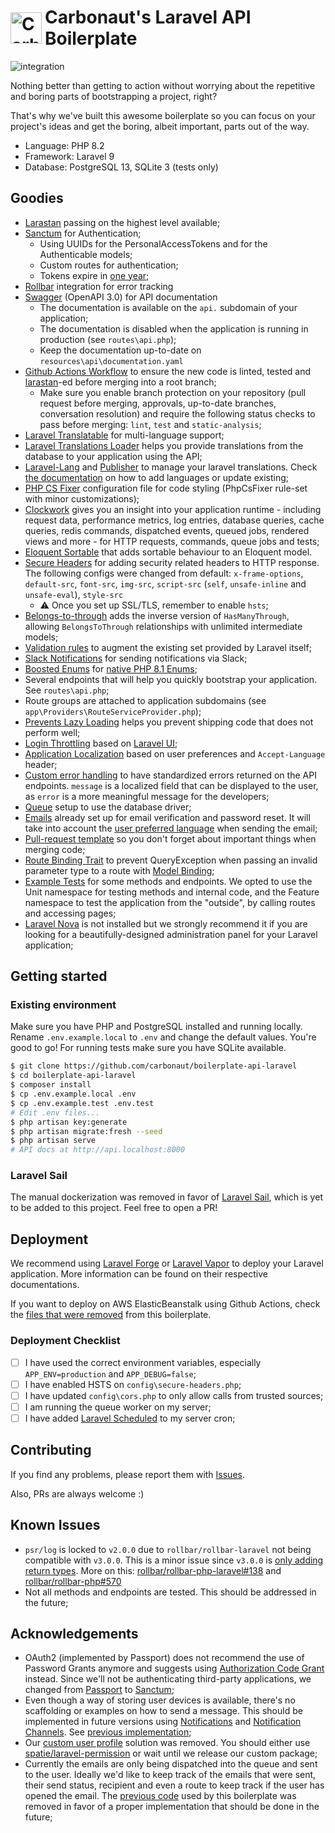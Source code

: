 <h1 style="display: flex;align-items:center;">
<img src="https://user-images.githubusercontent.com/20388082/89651773-cb900d00-d89a-11ea-99bb-d5e97b1609d0.png" width="50" alt="Carbonaut Logo" style="margin-right:5px;">
Carbonaut's Laravel API Boilerplate
</h1>

![integration](https://github.com/carbonaut/boilerplate-api-laravel/workflows/integration/badge.svg)

Nothing better than getting to action without worrying about the repetitive and boring 
parts of bootstrapping a project, right?

That's why we've built this awesome boilerplate so you can focus on your project's ideas and get the boring, albeit important, parts out of the way.

- Language: PHP 8.2
- Framework: Laravel 9
- Database: PostgreSQL 13, SQLite 3 (tests only)

## Goodies
- [Larastan](https://github.com/nunomaduro/larastan) passing on the highest level available;
- [Sanctum](https://laravel.com/docs/9.x/sanctum) for Authentication;
  - Using UUIDs for the PersonalAccessTokens and for the Authenticable models;
  - Custom routes for authentication;
  - Tokens expire in [one year](config/sanctum.php);
- [Rollbar](https://docs.rollbar.com/docs/laravel) integration for error tracking
- [Swagger](https://swagger.io) (OpenAPI 3.0) for API documentation
  - The documentation is available on the `api.` subdomain of your application;
  - The documentation is disabled when the application is running in production (see `routes\api.php`);
  - Keep the documentation up-to-date on `resources\api\documentation.yaml`
- [Github Actions Workflow](.github/workflows/integration.yml) to ensure the new code is linted, tested and [larastan](https://github.com/nunomaduro/larastan)-ed before merging into a root branch;
  - Make sure you enable branch protection on your repository (pull request before merging, approvals, up-to-date branches, conversation resolution) and require the following status checks to pass before merging: `lint`, `test` and `static-analysis`;
- [Laravel Translatable](https://github.com/spatie/laravel-translatable) for multi-language support;
- [Laravel Translations Loader](https://github.com/spatie/laravel-translation-loader) helps you provide translations from the database to your application using the API;
- [Laravel-Lang](https://github.com/Laravel-Lang/lang) and [Publisher](https://github.com/Laravel-Lang/publisher) to manage your laravel translations. Check [the documentation](https://publisher.laravel-lang.com/using/) on how to add languages or update existing;
- [PHP CS Fixer](https://github.com/FriendsOfPHP/PHP-CS-Fixer) configuration file for code styling (PhpCsFixer rule-set with minor customizations);
- [Clockwork](https://github.com/itsgoingd/clockwork) gives you an insight into your application runtime - including request data, performance metrics, log entries, database queries, cache queries, redis commands, dispatched events, queued jobs, rendered views and more - for HTTP requests, commands, queue jobs and tests;
- [Eloquent Sortable](https://github.com/spatie/eloquent-sortable) that adds sortable behaviour to an Eloquent model.
- [Secure Headers](https://github.com/bepsvpt/secure-headers) for adding security related headers to HTTP response. The following configs were changed from default: `x-frame-options`, `default-src`, `font-src`, `img-src`, `script-src` (`self`, `unsafe-inline` and `unsafe-eval`), `style-src`
  - ⚠️ Once you set up SSL/TLS, remember to enable `hsts`; 
- [Belongs-to-through](https://github.com/staudenmeir/belongs-to-through) adds the inverse version of `HasManyThrough`, allowing `BelongsToThrough` relationships with unlimited intermediate models;
- [Validation rules](https://github.com/mattkingshott/axiom) to augment the existing set provided by Laravel itself;
- [Slack Notifications](https://laravel.com/docs/9.x/notifications#slack-notifications) for sending notifications via Slack;
- [Boosted Enums](https://github.com/archtechx/enums) for [native PHP 8.1 Enums](https://php.watch/versions/8.1/enums);
- Several endpoints that will help you quickly bootstrap your application. See `routes\api.php`;
- Route groups are attached to application subdomains (see `app\Providers\RouteServiceProvider.php`);
- [Prevents Lazy Loading](https://laravel.com/docs/9.x/eloquent-relationships#preventing-lazy-loading) helps you prevent shipping code that does not perform well;
- [Login Throttling](app/Http/Middleware/ThrottleLogin.php) based on [Laravel UI](https://github.com/laravel/ui/blob/master/auth-backend/ThrottlesLogins.php);
- [Application Localization](app/Http/Middleware/Localize.php) based on user preferences and `Accept-Language` header;
- [Custom error handling](app/Exceptions/Handler.php) to have standardized errors returned on the API endpoints. `message` is a localized field that can be displayed to the user, as `error` is a more meaningful message for the developers;
- [Queue](https://laravel.com/docs/9.x/queues) setup to use the database driver;
- [Emails](https://laravel.com/docs/9.x/mail) already set up for email verification and password reset. It will take into account the [user preferred language](https://laravel.com/docs/9.x/mail#user-preferred-locales) when sending the email;
- [Pull-request template](.github/pull_request_template.md) so you don't forget about important things when merging code;
- [Route Binding Trait](app/Traits/ResolveRouteBinding.php) to prevent QueryException when passing an invalid parameter type to a route with [Model Binding](https://laravel.com/docs/9.x/routing#route-model-binding);
- [Example Tests](tests) for some methods and endpoints. We opted to use the Unit namespace for testing methods and internal code, and the Feature namespace to test the application from the "outside", by calling routes and accessing pages;
- [Laravel Nova](https://nova.laravel.com/) is not installed but we strongly recommend it if you are looking for a beautifully-designed administration panel for your Laravel application;

## Getting started


### Existing environment
Make sure you have PHP and PostgreSQL installed and running locally. Rename `.env.example.local` to `.env` and change the default values. You're good to go! For running tests make sure you have SQLite available.

```sh
$ git clone https://github.com/carbonaut/boilerplate-api-laravel
$ cd boilerplate-api-laravel
$ composer install
$ cp .env.example.local .env
$ cp .env.example.test .env.test
# Edit .env files...
$ php artisan key:generate
$ php artisan migrate:fresh --seed
$ php artisan serve
# API docs at http://api.localhost:8000
```

### Laravel Sail
The manual dockerization was removed in favor of [Laravel Sail](https://laravel.com/docs/9.x/sail), which is yet to be added to this project. Feel free to open a PR!

## Deployment
We recommend using [Laravel Forge](https://forge.laravel.com/) or [Laravel Vapor](https://vapor.laravel.com/) to deploy your Laravel application. More information can be found on their respective documentations. 

If you want to deploy on AWS ElasticBeanstalk using Github Actions, check the [files that were removed](https://github.com/carbonaut/boilerplate-api-laravel/commit/a6edcc336d9cfb0bdedd5ec209b0d66f18bf410d) from this boilerplate.

### Deployment Checklist
- [ ] I have used the correct environment variables, especially `APP_ENV=production` and `APP_DEBUG=false`;
- [ ] I have enabled HSTS on `config\secure-headers.php`;
- [ ] I have updated `config\cors.php` to only allow calls from trusted sources;
- [ ] I am running the queue worker on my server;
- [ ] I have added [Laravel Scheduled](https://laravel.com/docs/9.x/scheduling#running-the-scheduler) to my server cron;

## Contributing

If you find any problems, please report them with [Issues](https://github.com/carbonaut/boilerplate-api-laravel/issues).

Also, PRs are always welcome :)

## Known Issues
- `psr/log` is locked to `v2.0.0` due to `rollbar/rollbar-laravel` not being compatible with `v3.0.0`. This is a minor issue since `v3.0.0` is [only adding return types](https://github.com/php-fig/log/compare/2.0.0...3.0.0). More on this: [rollbar/rollbar-php-laravel#138](https://github.com/rollbar/rollbar-php-laravel/issues/138) and [rollbar/rollbar-php#570](https://github.com/rollbar/rollbar-php/issues/570)
- Not all methods and endpoints are tested. This should be addressed in the future;

## Acknowledgements
- OAuth2 (implemented by Passport) does not recommend the use of Password Grants anymore and suggests using [Authorization Code Grant](https://oauth2.thephpleague.com/authorization-server/which-grant/) instead. Since we'll not be authenticating third-party applications, we changed from [Passport](https://laravel.com/docs/9.x/passport) to [Sanctum](https://laravel.com/docs/9.x/sanctum);
- Even though a way of storing user devices is available, there's no scaffolding or examples on how to send a message. This should be implemented in future versions using [Notifications](https://laravel.com/docs/9.x/notifications) and [Notification Channels](https://laravel-notification-channels.com/). See [previous implementation](https://github.com/carbonaut/boilerplate-api-laravel/commit/3db896a57091e13c83cb2f134539870da44ef10c);
- Our [custom user profile](https://github.com/carbonaut/boilerplate-api-laravel/commit/4489b533fe24f0a6148c82d8cdb92cb42ba5d5c8) solution was removed. You should either use [spatie/laravel-permission](https://github.com/spatie/laravel-permission) or wait until we release our custom package;
- Currently the emails are only being dispatched into the queue and sent to the user. Ideally we'd like to keep track of the emails that were sent, their send status, recipient and even a route to keep track if the user has opened the email. The [previous code](https://github.com/carbonaut/boilerplate-api-laravel/commit/3422f84f49bac6212edf3ce968aa3e90c4e66a64) used by this boilerplate was removed in favor of a proper implementation that should be done in the future;